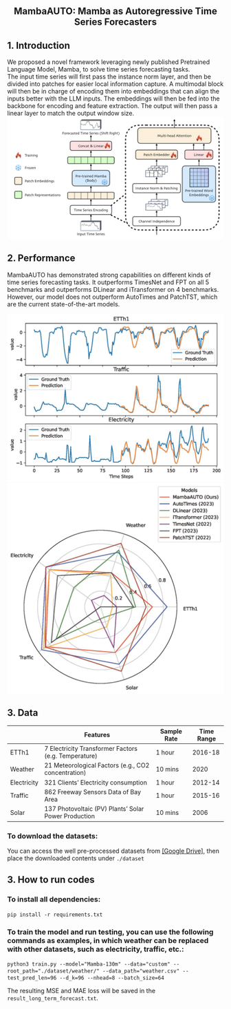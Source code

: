 <div align="center">
  <!-- <h1><b> Time-LLM </b></h1> -->
  <!-- <h2><b> Time-LLM </b></h2> -->
  <h2><b> MambaAUTO: Mamba as Autoregressive Time Series Forecasters </b></h2>
</div>

## 1. Introduction
We proposed a novel framework leveraging newly published Pretrained Language Model, Mamba, to solve time series forecasting tasks.  
The input time series will first pass the instance norm layer, and then be divided into patches
for easier local information capture. A multimodal block will then be in charge of encoding them into
embeddings that can align the inputs better with the LLM inputs. The embeddings will then be fed into
the backbone for encoding and feature extraction. The output will then pass a linear layer to match the
output window size.
![MambaAUTO](./figures/MambaAUTO.jpeg)


## 2. Performance
MambaAUTO has demonstrated strong capabilities on different kinds of time series forecasting tasks. It outperforms TimesNet and FPT on all 5 benchmarks and outperforms DLinear and iTransformer on 4 benchmarks. However, our model does not outperform AutoTimes and PatchTST, which are the current state-of-the-art models.

![Sample forecast](./figures/sample_forecast.jpg)
![performance](./figures/radar.jpg)

## 3. Data
|             | Features                                             | Sample Rate | Time Range |
| ----------- | ---------------------------------------------------- | ----------- | ---------- |
| ETTh1       | 7 Electricity Transformer Factors (e.g. Temperature) | 1 hour      | 2016-18    |
| Weather     | 21 Meteorological Factors (e.g., CO2 concentration)  | 10 mins     | 2020       |
| Electricity | 321 Clients’ Electricity consumption                 | 1 hour      | 2012-14    |
| Traffic     | 862 Freeway Sensors Data of Bay Area                 | 1 hour      | 2015-16    |
| Solar       | 137 Photovoltaic (PV) Plants’ Solar Power Production | 10 mins     | 2006       |

### To download the datasets:  
You can access the well pre-processed datasets from [[Google Drive]](https://drive.google.com/file/d/1NF7VEefXCmXuWNbnNe858WvQAkJ_7wuP/view?usp=sharing), then place the downloaded contents under `./dataset`


## 3. How to run codes
### To install all dependencies:
```
pip install -r requirements.txt
```

### To train the model and run testing, you can use the following commands as examples, in which weather can be replaced with other datasets, such as electricity, traffic, etc.:
```
python3 train.py --model="Mamba-130m" --data="custom" --root_path="./dataset/weather/" --data_path="weather.csv" --test_pred_len=96 --d_k=96 --nhead=8 --batch_size=64
```
The resulting MSE and MAE loss will be saved in the `result_long_term_forecast.txt`.
